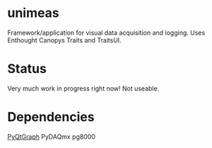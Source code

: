 unimeas
=======

Framework/application for visual data acquisition and logging.
Uses Enthought Canopys Traits and TraitsUI.

Status
======

Very much work in progress right now! Not useable.

Dependencies
============

[PyQtGraph](http://pyqtgraph.org/)
PyDAQmx
pg8000
